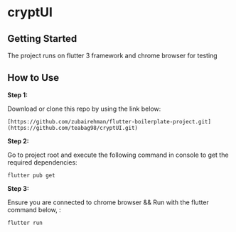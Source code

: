 # cryptUI
## Getting Started
The project runs on flutter 3 framework and chrome browser for testing

## How to Use 

**Step 1:**

Download or clone this repo by using the link below:

```
[https://github.com/zubairehman/flutter-boilerplate-project.git](https://github.com/teabag98/cryptUI.git)
```

**Step 2:**

Go to project root and execute the following command in console to get the required dependencies: 

```
flutter pub get 
```

**Step 3:**

Ensure you are connected to chrome browser && Run with the flutter command below, :

```
flutter run
```

